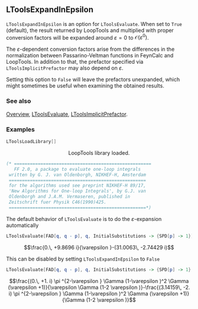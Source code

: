 ## LToolsExpandInEpsilon

`LToolsExpandInEpsilon` is an option for `LToolsEvaluate`. When set to `True` (default), the result returned by LoopTools and multiplied with proper conversion factors will be expanded around $\varepsilon = 0$ to $\mathcal{O}(\varepsilon^0)$.

The $\varepsilon$-dependent conversion factors arise from the differences in the normalization between Passarino-Veltman functions in FeynCalc and LoopTools. In addition to that, the prefactor specified via `LToolsImplicitPrefactor` may also depend on $\varepsilon$.

Setting this option to `False` will leave the prefactors unexpanded, which  might sometimes be useful when examining the obtained results.

### See also

[Overview](Extra/FeynHelpers.md), [LToolsEvaluate](LToolsEvaluate.md), [LToolsImplicitPrefactor](LToolsImplicitPrefactor.md).

### Examples

```mathematica
LToolsLoadLibrary[]
```

$$\text{LoopTools library loaded.}$$

```mathematica
(* ====================================================
   FF 2.0, a package to evaluate one-loop integrals
 written by G. J. van Oldenborgh, NIKHEF-H, Amsterdam
 ====================================================
 for the algorithms used see preprint NIKHEF-H 89/17,
 'New Algorithms for One-loop Integrals', by G.J. van
 Oldenborgh and J.A.M. Vermaseren, published in 
 Zeitschrift fuer Physik C46(1990)425.
 ====================================================*)
```

The default behavior of `LToolsEvaluate` is to do the $\varepsilon$-expansion automatically

```mathematica
LToolsEvaluate[FAD[q, q - p], q, InitialSubstitutions -> {SPD[p] -> 1}]
```

$$\frac{0.\, +9.8696 i}{\varepsilon }-(31.0063\, -2.74429 i)$$

This can be disabled by setting `LToolsExpandInEpsilon` to `False`

```mathematica
LToolsEvaluate[FAD[q, q - p], q, InitialSubstitutions -> {SPD[p] -> 1}, LToolsExpandInEpsilon -> False]
```

$$\frac{(0.\, +1. i) \pi ^{2-\varepsilon } \Gamma (1-\varepsilon )^2 \Gamma (\varepsilon +1)}{\varepsilon  \Gamma (1-2 \varepsilon )}-\frac{(3.14159\, -2. i) \pi ^{2-\varepsilon } \Gamma (1-\varepsilon )^2 \Gamma (\varepsilon +1)}{\Gamma (1-2 \varepsilon )}$$